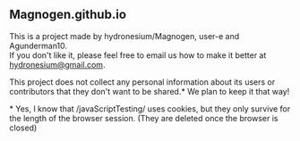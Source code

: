 ## Magnogen.github.io
This is a project made by hydronesium/Magnogen, user-e and Agunderman10.  
If you don't like it, please feel free to email us how to make it better at hydronesium@gmail.com.

This project does not collect any personal information about its users or contributors that they don't want to be shared.* We plan to keep it that way!

\* Yes, I know that /javaScriptTesting/ uses cookies, but they only survive for the length of the browser session. (They are deleted once the browser is closed)
